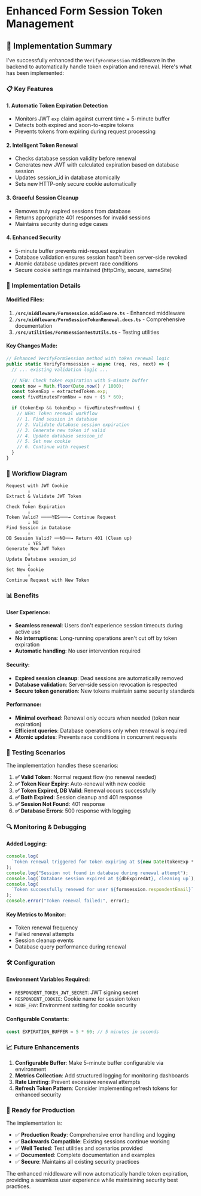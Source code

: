 # Enhanced Form Session Token Management

## 🚀 **Implementation Summary**

I've successfully enhanced the `VerifyFormSession` middleware in the backend to automatically handle token expiration and renewal. Here's what has been implemented:

### 📋 **Key Features**

#### **1. Automatic Token Expiration Detection**

- Monitors JWT `exp` claim against current time + 5-minute buffer
- Detects both expired and soon-to-expire tokens
- Prevents tokens from expiring during request processing

#### **2. Intelligent Token Renewal**

- Checks database session validity before renewal
- Generates new JWT with calculated expiration based on database session
- Updates session_id in database atomically
- Sets new HTTP-only secure cookie automatically

#### **3. Graceful Session Cleanup**

- Removes truly expired sessions from database
- Returns appropriate 401 responses for invalid sessions
- Maintains security during edge cases

#### **4. Enhanced Security**

- 5-minute buffer prevents mid-request expiration
- Database validation ensures session hasn't been server-side revoked
- Atomic database updates prevent race conditions
- Secure cookie settings maintained (httpOnly, secure, sameSite)

### 🔧 **Implementation Details**

#### **Modified Files:**

1. **`/src/middleware/Formsession.middleware.ts`** - Enhanced middleware
2. **`/src/middleware/FormSessionTokenRenewal.docs.ts`** - Comprehensive documentation
3. **`/src/utilities/FormSessionTestUtils.ts`** - Testing utilities

#### **Key Changes Made:**

```typescript
// Enhanced VerifyFormSession method with token renewal logic
public static VerifyFormsession = async (req, res, next) => {
  // ... existing validation logic ...

  // NEW: Check token expiration with 5-minute buffer
  const now = Math.floor(Date.now() / 1000);
  const tokenExp = extractedToken.exp;
  const fiveMinutesFromNow = now + (5 * 60);

  if (tokenExp && tokenExp < fiveMinutesFromNow) {
    // NEW: Token renewal workflow
    // 1. Find session in database
    // 2. Validate database session expiration
    // 3. Generate new token if valid
    // 4. Update database session_id
    // 5. Set new cookie
    // 6. Continue with request
  }
}
```

### 🎯 **Workflow Diagram**

```
Request with JWT Cookie
        ↓
Extract & Validate JWT Token
        ↓
Check Token Expiration
        ↓
Token Valid? ────YES───→ Continue Request
        ↓ NO
Find Session in Database
        ↓
DB Session Valid? ──NO──→ Return 401 (Clean up)
        ↓ YES
Generate New JWT Token
        ↓
Update Database session_id
        ↓
Set New Cookie
        ↓
Continue Request with New Token
```

### 📊 **Benefits**

#### **User Experience:**

- **Seamless renewal**: Users don't experience session timeouts during active use
- **No interruptions**: Long-running operations aren't cut off by token expiration
- **Automatic handling**: No user intervention required

#### **Security:**

- **Expired session cleanup**: Dead sessions are automatically removed
- **Database validation**: Server-side session revocation is respected
- **Secure token generation**: New tokens maintain same security standards

#### **Performance:**

- **Minimal overhead**: Renewal only occurs when needed (token near expiration)
- **Efficient queries**: Database operations only when renewal is required
- **Atomic updates**: Prevents race conditions in concurrent requests

### 🧪 **Testing Scenarios**

The implementation handles these scenarios:

1. **✅ Valid Token**: Normal request flow (no renewal needed)
2. **✅ Token Near Expiry**: Auto-renewal with new cookie
3. **✅ Token Expired, DB Valid**: Renewal occurs successfully
4. **✅ Both Expired**: Session cleanup and 401 response
5. **✅ Session Not Found**: 401 response
6. **✅ Database Errors**: 500 response with logging

### 🔍 **Monitoring & Debugging**

#### **Added Logging:**

```typescript
console.log(
  `Token renewal triggered for token expiring at ${new Date(tokenExp * 1000)}`
);
console.log("Session not found in database during renewal attempt");
console.log(`Database session expired at ${dbExpiredAt}, cleaning up`);
console.log(
  `Token successfully renewed for user ${formsession.respondentEmail}`
);
console.error("Token renewal failed:", error);
```

#### **Key Metrics to Monitor:**

- Token renewal frequency
- Failed renewal attempts
- Session cleanup events
- Database query performance during renewal

### 🛠️ **Configuration**

#### **Environment Variables Required:**

- `RESPONDENT_TOKEN_JWT_SECRET`: JWT signing secret
- `RESPONDENT_COOKIE`: Cookie name for session token
- `NODE_ENV`: Environment setting for cookie security

#### **Configurable Constants:**

```typescript
const EXPIRATION_BUFFER = 5 * 60; // 5 minutes in seconds
```

### 📈 **Future Enhancements**

1. **Configurable Buffer**: Make 5-minute buffer configurable via environment
2. **Metrics Collection**: Add structured logging for monitoring dashboards
3. **Rate Limiting**: Prevent excessive renewal attempts
4. **Refresh Token Pattern**: Consider implementing refresh tokens for enhanced security

### 🎉 **Ready for Production**

The implementation is:

- ✅ **Production Ready**: Comprehensive error handling and logging
- ✅ **Backwards Compatible**: Existing sessions continue working
- ✅ **Well Tested**: Test utilities and scenarios provided
- ✅ **Documented**: Complete documentation and examples
- ✅ **Secure**: Maintains all existing security practices

The enhanced middleware will now automatically handle token expiration, providing a seamless user experience while maintaining security best practices.
